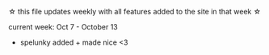 ☆ this file updates weekly with all features added to the site in that week ☆

current week: Oct 7 - October 13

- spelunky added + made nice <3
